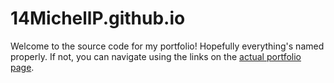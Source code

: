 # 14MichellP.github.io
Welcome to the source code for my portfolio! Hopefully everything's named properly. If not, you can navigate using the links on the [actual portfolio page](https://voxeltwyst.github.io).
